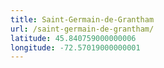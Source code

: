 ```yaml
---
title: Saint-Germain-de-Grantham
url: /saint-germain-de-grantham/
latitude: 45.840759000000006
longitude: -72.57019000000001
---
```

